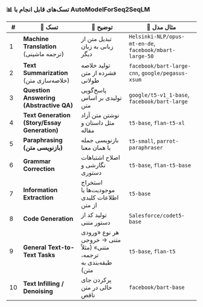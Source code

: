 
### 📊 تسک‌های قابل انجام با AutoModelForSeq2SeqLM

| #  | 🎯 تسک                                       | 📖 توضیح                                                         | 🤗 مثال مدل                                             |
| -- | -------------------------------------------- | ---------------------------------------------------------------- | ------------------------------------------------------- |
| 1  | **Machine Translation** (ترجمه ماشینی)       | تبدیل متن از زبانی به زبان دیگر                                  | `Helsinki-NLP/opus-mt-en-de`, `facebook/mbart-large-50` |
| 2  | **Text Summarization** (خلاصه‌سازی متن)      | تولید خلاصه فشرده از متن طولانی                                  | `facebook/bart-large-cnn`, `google/pegasus-xsum`        |
| 3  | **Question Answering (Abstractive QA)**      | پاسخ‌گویی تولیدی بر اساس متن                                     | `google/t5-v1_1-base`, `facebook/bart-large`            |
| 4  | **Text Generation (Story/Essay Generation)** | نوشتن متن آزاد مثل داستان و مقاله                                | `t5-base`, `flan-t5-xl`                                 |
| 5  | **Paraphrasing (بازنویسی متن)**              | بازنویسی جمله با همان معنا                                       | `t5-small`, `parrot-paraphraser`                        |
| 6  | **Grammar Correction**                       | اصلاح اشتباهات نگارشی و دستوری                                   | `t5-base`, `flan-t5-base`                               |
| 7  | **Information Extraction**                   | استخراج موجودیت‌ها یا اطلاعات کلیدی از متن                       | `t5-base`                                               |
| 8  | **Code Generation**                          | تولید کد از دستور متنی                                           | `Salesforce/codet5-base`                                |
| 9  | **General Text-to-Text Tasks**               | هر نوع «ورودی متنی → خروجی متنی» (مثلاً ترجمه، طبقه‌بندی به متن) | `t5-base`, `flan-t5`                                    |
| 10 | **Text Infilling / Denoising**               | پرکردن جای خالی در متن ناقص                                      | `facebook/bart-base`                                    |
